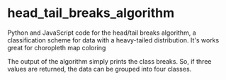 # head_tail_breaks_algorithm
Python and JavaScript code for the head/tail breaks algorithm, a classification scheme for data with a heavy-tailed distribution. It's works great for choropleth map coloring

The output of the algorithm simply prints the class breaks. So, if three values are returned, the data can be grouped into four classes.
